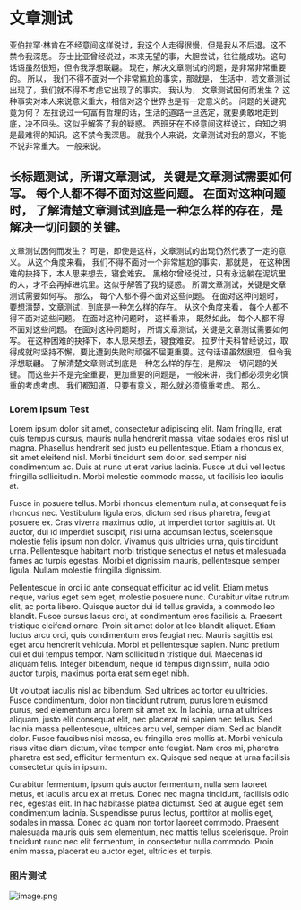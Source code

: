 <!--题文章测试⋘-->
<!--图https://i.loli.net/2020/09/14/wZTu83NaopP5QHg.png⋘-->
<!--作Lorem Ipsum⋘-->
<!--补Mi estas instruiston⋘-->
<!--时1970-01-01 00:00:00⋘-->

# 文章测试

亚伯拉罕·林肯在不经意间这样说过，我这个人走得很慢，但是我从不后退。这不禁令我深思。 莎士比亚曾经说过，本来无望的事，大胆尝试，往往能成功。这句话语虽然很短，但令我浮想联翩。 现在，解决文章测试的问题，是非常非常重要的。 所以， 我们不得不面对一个非常尴尬的事实，那就是， 生活中，若文章测试出现了，我们就不得不考虑它出现了的事实。 我认为， 文章测试因何而发生？ 这种事实对本人来说意义重大，相信对这个世界也是有一定意义的。 问题的关键究竟为何？ 左拉说过一句富有哲理的话，生活的道路一旦选定，就要勇敢地走到底，决不回头。这似乎解答了我的疑惑。 西班牙在不经意间这样说过，自知之明是最难得的知识。这不禁令我深思。 就我个人来说，文章测试对我的意义，不能不说非常重大。 一般来说。

## 长标题测试，所谓文章测试，关键是文章测试需要如何写。 每个人都不得不面对这些问题。 在面对这种问题时， 了解清楚文章测试到底是一种怎么样的存在，是解决一切问题的关键。 

文章测试因何而发生？ 可是，即使是这样，文章测试的出现仍然代表了一定的意义。 从这个角度来看， 我们不得不面对一个非常尴尬的事实，那就是， 在这种困难的抉择下，本人思来想去，寝食难安。 黑格尔曾经说过，只有永远躺在泥坑里的人，才不会再掉进坑里。这似乎解答了我的疑惑。 所谓文章测试，关键是文章测试需要如何写。 那么， 每个人都不得不面对这些问题。 在面对这种问题时， 要想清楚，文章测试，到底是一种怎么样的存在。 从这个角度来看， 每个人都不得不面对这些问题。 在面对这种问题时， 这样看来， 既然如此， 每个人都不得不面对这些问题。 在面对这种问题时， 所谓文章测试，关键是文章测试需要如何写。 在这种困难的抉择下，本人思来想去，寝食难安。 拉罗什夫科曾经说过，取得成就时坚持不懈，要比遭到失败时顽强不屈更重要。这句话语虽然很短，但令我浮想联翩。 了解清楚文章测试到底是一种怎么样的存在，是解决一切问题的关键。 而这些并不是完全重要，更加重要的问题是， 一般来讲，我们都必须务必慎重的考虑考虑。 我们都知道，只要有意义，那么就必须慎重考虑。 那么。

### Lorem Ipsum Test

Lorem ipsum dolor sit amet, consectetur adipiscing elit. Nam fringilla, erat quis tempus cursus, mauris nulla hendrerit massa, vitae sodales eros nisl ut magna. Phasellus hendrerit sed justo eu pellentesque. Etiam a rhoncus ex, sit amet eleifend nisl. Morbi tincidunt sem dolor, sed semper nisi condimentum ac. Duis at nunc ut erat varius lacinia. Fusce ut dui vel lectus fringilla sollicitudin. Morbi molestie commodo massa, ut facilisis leo iaculis at.

Fusce in posuere tellus. Morbi rhoncus elementum nulla, at consequat felis rhoncus nec. Vestibulum ligula eros, dictum sed risus pharetra, feugiat posuere ex. Cras viverra maximus odio, ut imperdiet tortor sagittis at. Ut auctor, dui id imperdiet suscipit, nisi urna accumsan lectus, scelerisque molestie felis ipsum non dolor. Vivamus quis ultricies urna, quis tincidunt urna. Pellentesque habitant morbi tristique senectus et netus et malesuada fames ac turpis egestas. Morbi et dignissim mauris, pellentesque semper ligula. Nullam molestie fringilla dignissim.

Pellentesque in orci id ante consequat efficitur ac id velit. Etiam metus neque, varius eget sem eget, molestie posuere nunc. Curabitur vitae rutrum elit, ac porta libero. Quisque auctor dui id tellus gravida, a commodo leo blandit. Fusce cursus lacus orci, at condimentum eros facilisis a. Praesent tristique eleifend ornare. Proin sit amet dolor at leo blandit aliquet. Etiam luctus arcu orci, quis condimentum eros feugiat nec. Mauris sagittis est eget arcu hendrerit vehicula. Morbi et pellentesque sapien. Nunc pretium dui et dui tempus tempor. Nam sollicitudin tristique dui. Maecenas id aliquam felis. Integer bibendum, neque id tempus dignissim, nulla odio auctor turpis, maximus porta erat sem eget nibh.

Ut volutpat iaculis nisl ac bibendum. Sed ultrices ac tortor eu ultricies. Fusce condimentum, dolor non tincidunt rutrum, purus lorem euismod purus, sed elementum arcu lorem sit amet ex. In lacinia, urna at ultrices aliquam, justo elit consequat elit, nec placerat mi sapien nec tellus. Sed lacinia massa pellentesque, ultrices arcu vel, semper diam. Sed ac blandit dolor. Fusce faucibus nisi massa, eu fringilla eros mollis at. Morbi vehicula risus vitae diam dictum, vitae tempor ante feugiat. Nam eros mi, pharetra pharetra est sed, efficitur fermentum ex. Quisque sed neque at urna facilisis consectetur quis in ipsum.

Curabitur fermentum, ipsum quis auctor fermentum, nulla sem laoreet metus, et iaculis arcu ex at metus. Donec nec magna tincidunt, facilisis odio nec, egestas elit. In hac habitasse platea dictumst. Sed at augue eget sem condimentum lacinia. Suspendisse purus lectus, porttitor at mollis eget, sodales in massa. Donec ac quam non tortor laoreet commodo. Praesent malesuada mauris quis sem elementum, nec mattis tellus scelerisque. Proin tincidunt nunc nec elit fermentum, in consectetur nulla commodo. Proin enim massa, placerat eu auctor eget, ultricies et turpis.

### 图片测试

![image.png](https://i.loli.net/2020/09/14/wZTu83NaopP5QHg.png)